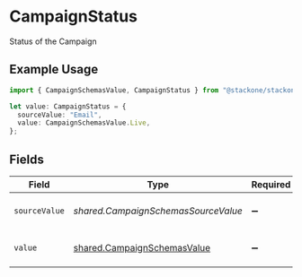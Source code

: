 # CampaignStatus

Status of the Campaign

## Example Usage

```typescript
import { CampaignSchemasValue, CampaignStatus } from "@stackone/stackone-client-ts/sdk/models/shared";

let value: CampaignStatus = {
  sourceValue: "Email",
  value: CampaignSchemasValue.Live,
};
```

## Fields

| Field                                                                             | Type                                                                              | Required                                                                          | Description                                                                       | Example                                                                           |
| --------------------------------------------------------------------------------- | --------------------------------------------------------------------------------- | --------------------------------------------------------------------------------- | --------------------------------------------------------------------------------- | --------------------------------------------------------------------------------- |
| `sourceValue`                                                                     | *shared.CampaignSchemasSourceValue*                                               | :heavy_minus_sign:                                                                | The source value of the Status.                                                   | Email                                                                             |
| `value`                                                                           | [shared.CampaignSchemasValue](../../../sdk/models/shared/campaignschemasvalue.md) | :heavy_minus_sign:                                                                | The Status of the campaign.                                                       | email                                                                             |